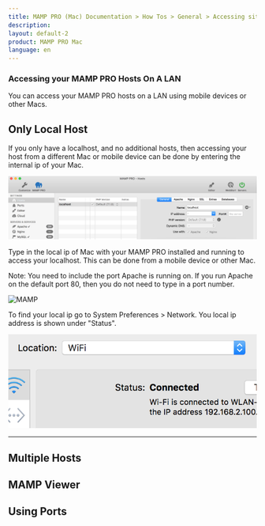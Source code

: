 ```yaml
---
title: MAMP PRO (Mac) Documentation > How Tos > General > Accessing sites on a LAN
description: 
layout: default-2
product: MAMP PRO Mac
language: en
---
```


### Accessing your MAMP PRO Hosts On A LAN

You can access your MAMP PRO hosts on a LAN using mobile devices or other Macs.

## Only Local Host

If you only have a localhost, and no additional hosts, then accessing your host from a different Mac or mobile device can be done by entering the internal ip of your Mac. 

![MAMP](/en/MAMP-PRO-Mac/How-Tos/General/AccessingOnLAN/localHost.png)

Type in the local ip of Mac with your MAMP PRO installed and running to access your localhost. This can be done from a mobile device or other Mac. 

Note: You need to include the port Apache is running on. If you run Apache on the default port 80, then you do not need to type in a port number.

![MAMP](/en/MAMP-PRO-Mac/How-Tos/General/AccessingOnLAN/index.png)

To find your local ip go to System Preferences > Network. You local ip address is shown under "Status". 

![MAMP](/en/MAMP-PRO-Mac/How-Tos/General/AccessingOnLAN/ip.png)

---

## Multiple Hosts

## MAMP Viewer

## Using Ports

